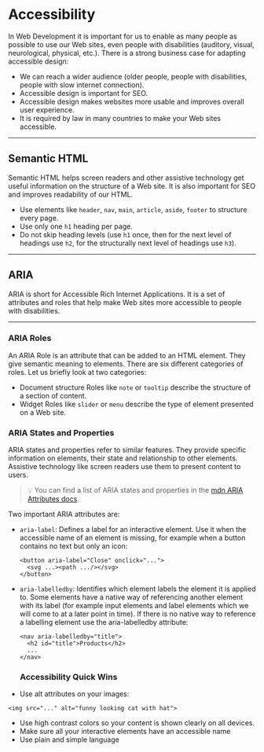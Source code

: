 # Accessibility

In Web Development it is important for us to enable as many people as possible to use our Web sites,
even people with disabilities (auditory, visual, neurological, physical, etc.). There is a strong
business case for adapting accessible design:

- We can reach a wider audience (older people, people with disabilities, people with slow internet
  connection).
- Accessible design is important for SEO.
- Accessible design makes websites more usable and improves overall user experience.
- It is required by law in many countries to make your Web sites accessible.

---

## Semantic HTML

Semantic HTML helps screen readers and other assistive technology get useful information on the
structure of a Web site. It is also important for SEO and improves readability of our HTML.

- Use elements like `header`, `nav`, `main`, `article`, `aside`, `footer` to structure every page.
- Use only one `h1` heading per page.
- Do not skip heading levels (use `h1` once, then for the next level of headings use `h2`, for the
  structurally next level of headings use `h3`).

---

## ARIA

ARIA is short for Accessible Rich Internet Applications. It is a set of attributes and roles that
help make Web sites more accessible to people with disabilities.

---

### ARIA Roles

An ARIA Role is an attribute that can be added to an HTML element. They give semantic meaning to
elements. There are six different categories of roles. Let us briefly look at two categories:

- Document structure Roles like `note` or `tooltip` describe the structure of a section of content.
- Widget Roles like `slider` or `menu` describe the type of element presented on a Web site.

### ARIA States and Properties

ARIA states and properties refer to similar features. They provide specific information on elements,
their state and relationship to other elements. Assistive technology like screen readers use them to
present content to users.

> 💡 You can find a list of ARIA states and properties in the
> [mdn ARIA Attributes docs](https://developer.mozilla.org/en-US/docs/Web/Accessibility/ARIA/Attributes).

Two important ARIA attributes are:

- `aria-label`: Defines a label for an interactive element. Use it when the accessible name of an
  element is missing, for example when a button contains no text but only an icon:

  ```
  <button aria-label="Close" onclick="...">
    <svg ...><path .../></svg>
  </button>
  ```

- `aria-labelledby`: Identifies which element labels the element it is applied to. Some elements
  have a native way of referencing another element with its label (for example input elements and
  label elements which we will come to at a later point in time). If there is no native way to
  reference a labelling element use the aria-labelledby attribute:

  ```
  <nav aria-labelledby="title">
    <h2 id="title">Products</h2>
    ...
  </nav>
  ```

  ### Accessibility Quick Wins

- Use alt attributes on your images:

```
<img src="..." alt="funny looking cat with hat">
```

- Use high contrast colors so your content is shown clearly on all devices.
- Make sure all your interactive elements have an accessible name
- Use plain and simple language

